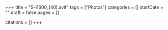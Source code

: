 +++
title = "S-l1600_(40).avif"
tags = ["Photos"]
categories = []
startDate = ""
draft = false
pages = []

citations = []
+++
